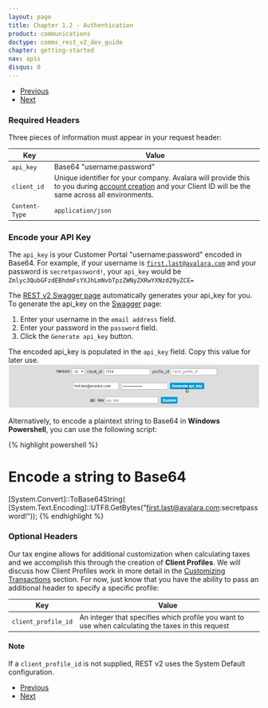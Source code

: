 ```yaml
---
layout: page
title: Chapter 1.2 - Authentication
product: communications
doctype: comms_rest_v2_dev_guide
chapter: getting-started
nav: apis
disqus: 0
---
```


<ul class="pager">
  <li class="previous"><a href="/communications/dev-guide_rest_v2/getting-started/account-creation/"><i class="glyphicon glyphicon-chevron-left"></i>Previous</a></li>
  <li class="next"><a href="/communications/dev-guide_rest_v2/getting-started/environments-endpoints/">Next<i class="glyphicon glyphicon-chevron-right"></i></a></li>
</ul>

<h3>Required Headers</h3>

Three pieces of information must appear in your request header:

<div class="mobile-table">
  <table class="styled-table">
    <thead>
      <tr>
        <th>Key</th>
        <th>Value</th>
      </tr>
    </thead>
    <tbody>
      <tr>
        <td><code>api_key</code></td>
        <td>Base64 "username:password"</td>
      </tr>
      <tr>
        <td><code>client_id</code></td>
        <td>Unique identifier for your company. Avalara will provide this to you during <a class="dev-guide-link" href="/communications/dev-guide_rest_v2/getting-started/account-creation/">account creation</a> and your Client ID will be the same across all environments.</td>
      </tr>
      <tr>
      <td><code>Content-Type</code></td>
      <td><code>application/json</code></td>
      </tr>
    </tbody>
  </table>
<div>

<h3>Encode your API Key</h3>

The <code>api_key</code> is your Customer Portal "username:password" encoded in Base64.  For example, if your username is <code>first.last@avalara.com</code> and your password is <code>secretpassword!</code>, your <code>api_key</code> would be <code>Zmlyc3QubGFzdEBhdmFsYXJhLmNvbTpzZWNyZXRwYXNzd29yZCE=</code>

The <a class="dev-guide-link" href="https://communications.avalara.net/API/AFCSaaSProTaxREST">REST v2 Swagger page</a> automatically generates your api_key for you.  To generate the api_key on the <a class="dev-guide-link" href="https://communications.avalara.net/API/AFCSaaSProTaxREST">Swagger</a> page:
<ol class="dev-guide-list">
  <li>Enter your username in the <code>email address</code> field.</li>
  <li>Enter your password in the <code>password</code> field.</li>
  <li>Click the <code>Generate api_key</code> button.</li>
</ol>
The encoded api_key is populated in the <code>api_key</code> field.  Copy this value for later use.

<img src="/public/images/comms/dev-guide_rest_v2/comms_rest_v2_swagger_api_key.png"/>

<br/>

Alternatively, to encode a plaintext string to Base64 in <b>Windows Powershell</b>, you can use the following script:

{% highlight powershell %}
# Encode a string to Base64
[System.Convert]::ToBase64String(
  [System.Text.Encoding]::UTF8.GetBytes("first.last@avalara.com:secretpassword!"));
{% endhighlight %}



<h3>Optional Headers</h3>

Our tax engine allows for additional customization when calculating taxes and we accomplish this through the creation of <b>Client Profiles</b>. We will discuss how Client Profiles work in more detail in the <a class="dev-guide-link" href="/communications/dev-guide_rest_v2/customizing-transactions/">Customizing Transactions</a> section.  For now, just know that you have the ability to pass an additional header to specify a specific profile:

<div class="mobile-table">
  <table class="styled-table">
    <thead>
      <tr>
        <th>Key</th>
        <th>Value</th>
      </tr>
    </thead>
    <tbody>
      <tr>
        <td><code>client_profile_id</code></td>
        <td>An integer that specifies which profile you want to use when calculating the taxes in this request</td>
      </tr>
    </tbody>
  </table>
<div>

<h4>Note</h4>
If a <code>client_profile_id</code> is not supplied, REST v2 uses the System Default configuration.

<ul class="pager">
  <li class="previous"><a href="/communications/dev-guide_rest_v2/getting-started/account-creation/"><i class="glyphicon glyphicon-chevron-left"></i>Previous</a></li>
  <li class="next"><a href="/communications/dev-guide_rest_v2/getting-started/environments-endpoints/">Next<i class="glyphicon glyphicon-chevron-right"></i></a></li>
</ul>